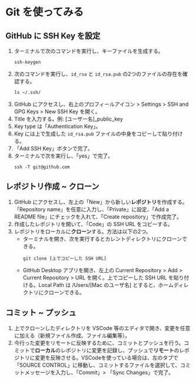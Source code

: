 # Git を使ってみる

## GitHub に SSH Key を設定
1. ターミナルで次のコマンドを実行し、キーファイルを生成する。
     ```
     ssh-keygen
     ```
2. 次のコマンドを実行し、`id_rsa` と `id_rsa.pub` の2つのファイルの存在を確認する。
    ```
    ls ~/.ssh/
    ```
3. GitHub にアクセスし、右上のプロフィールアイコン > Settings > SSH and GPG Keys > New SSH Key を開く。
4. Title を入力する。例: [ユーザー名]_public_key
5. Key type は「Authentication Key」。
6. Key には上で生成した `id_rsa.pub` ファイルの中身をコピーして貼り付ける。
7. 「Add SSH Key」ボタンで完了。
8. ターミナルで次を実行し、「yes」で完了。
    ```
    ssh -T git@github.com
    ```


## レポジトリ作成 ~ クローン
1. GitHub にアクセスし、左上の「New」から新しい**レポジトリ**を作成する。「Repository name」を任意に入力し、「Private」に設定、「Add a README file」にチェックを入れて、「Create repository」で作成完了。
2. 作成したレポジトリを開いて、「Code」の SSH URL をコピーする。
3. レポジトリをローカルに**クローン**する。方法は以下の2つ。
   - ターミナルを開き、次を実行するとカレントディレクトリにクローンできる。
        ```
        git clone [上でコピーした SSH URL]
        ```
   - GitHub Desktop アプリを開き、左上の Current Repository > Add > Current Repository > URL を開く。上でコピーした SSH URL を貼り付ける。Local Path は /Users/[Mac のユーザ名] とすると、ホームディレクトリにクローンできる。
  
## コミット ~ プッシュ
1. 上でクローンしたディレクトリを VSCode 等のエディタで開き、変更を任意に加える（新規ファイル作成、ファイル編集等）。
2. 今行った変更をリモートに反映するために、コミットとプッシュを行う。コミットで**ローカル**のレポジトリに変更を記録し、プッシュで**リモート**のレポジトリに変更を反映させる。VSCodeを使っている場合は、左のタブで「SOURCE CONTROL」に移動し、コミットするファイルを選択して、コミットメッセージを入力し、「Commit」> 「Sync Changes」で完了。